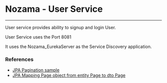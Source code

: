 # Nozama - User Service
--------------------------------------
User service provides ability to signup and login User.

User Service uses the Port 8081

It uses the Nozama_EurekaServer as the Service Discovery application.


### References
- [JPA Pagination sample](https://codebun.com/how-to-add-dynamic-pagination-in-spring-boot-using-spring-data-jpa/)
- [JPA Mapping Page object from entity Page to dto Page](https://stackoverflow.com/questions/39036771/how-to-map-pageobjectentity-to-pageobjectdto-in-spring-data-rest)